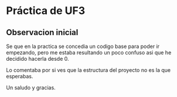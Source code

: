 # Práctica de UF3

## Observacion inicial
Se que en la practica se concedia un codigo base para poder ir empezando, pero me estaba resultando un poco confuso asi que he decidido hacerla desde 0.

Lo comentaba por si ves que la estructura del proyecto no es la que esperabas. 

Un saludo y gracias. 


